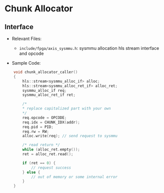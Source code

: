 # Chunk Allocator

## Interface

- Relevant Files:
  - `include/fpga/axis_sysmmu.h`: sysmmu allocation hls stream interface and opcode


- Sample Code:
```c++
    void chunk_allocator_caller()
    {
        hls::stream<sysmmu_alloc_if> alloc;
        hls::stream<sysmmu_alloc_ret_if> alloc_ret;
        sysmmu_alloc_if req;
        sysmmu_alloc_ret_if ret;

        /*
        * replace capitalized part with your own
        */
        req.opcode = OPCODE;
        req.idx = CHUNK_IDX(addr);
        req.pid = PID;
        req.rw = RW;
        alloc.write(req); // send request to sysmmu

        /* read return */
        while (alloc_ret.empty());
        ret = alloc_ret.read();

        if (ret == 0) {
            // request success
        } else {
            // out of memory or some internal error
        }
    }

```

